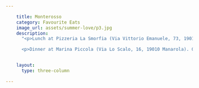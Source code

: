 ```yaml
---

    title: Monterosso
    category: Favourite Eats
    image_url: assets/summer-love/p3.jpg
    description:
      "<p>Lunch at Pizzeria La Smorfia (Via Vittorio Emanuele, 73, 19016, Monterosso). Arguably the best pizzeria in Monterosso. The Quattro Formaggi and the Margherita are standouts - and be sure to chase them down with the house wine for a mouthwatering meal that will set you back only 9 euros.</p>

      <p>Dinner at Marina Piccola (Via Lo Scalo, 16, 19010 Manarola). Grab a table here and enjoy a glass of the Cinque Terre sciacchetrà as the sun sets over the Mediterranean Sea.</p>"


    layout:
      type: three-column

---
```

